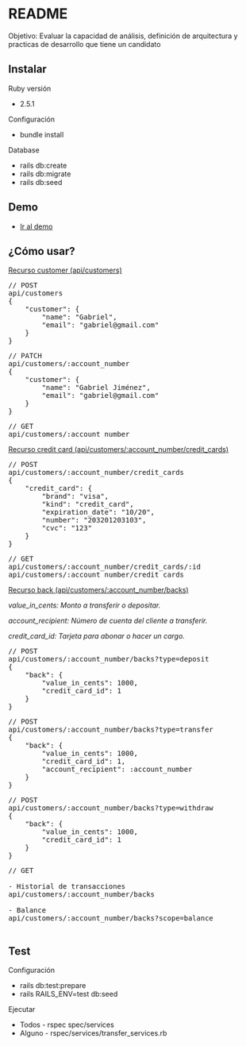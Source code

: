# README

Objetivo:
Evaluar la capacidad de análisis, definición de arquitectura y practicas de desarrollo que tiene un candidato

<h2>Instalar</h2>

<p>Ruby versión</p>
<ul>
    <li>2.5.1</li>
</ul>

<p>Configuración</p>
<ul>
    <li>bundle install</li>
</ul>

<p>Database</p>
<ul>
    <li>rails db:create</li>
    <li>rails db:migrate</li>
    <li>rails db:seed</li>
</ul>

<h2>Demo</h2>
<ul>
    <li><a href="https://ewalletconekta.herokuapp.com/" target="_blank">Ir al demo</a></li>
</ul>

<h2>¿Cómo usar?</h2>

<p><a href="https://ewalletconekta.herokuapp.com/api/customers">Recurso customer (api/customers)</a></p>

<pre>
// POST
api/customers
{
	"customer": {
		"name": "Gabriel",
		"email": "gabriel@gmail.com"
	}
}
</pre>
<pre>
// PATCH
api/customers/:account_number
{
	"customer": {
		"name": "Gabriel Jiménez",
		"email": "gabriel@gmail.com"
	}
}
</pre>
<pre>
// GET 
api/customers/:account_number
</pre>

<p><a href="https://ewalletconekta.herokuapp.com/api/customers/:account_number/credit_cards">Recurso credit card (api/customers/:account_number/credit_cards)</a></p>

<pre>
// POST
api/customers/:account_number/credit_cards
{
	"credit_card": {
		"brand": "visa",
		"kind": "credit_card",
		"expiration_date": "10/20",
		"number": "203201203103",
		"cvc": "123"
	}
}
</pre>

<pre>
// GET
api/customers/:account_number/credit_cards/:id
api/customers/:account_number/credit_cards
</pre>

<p><a href="https://ewalletconekta.herokuapp.com/api/customers/:account_number/backs">Recurso back (api/customers/:account_number/backs)</a></p>
<p><em>value_in_cents: Monto a transferir o depositar.</em></p>
<p><em>account_recipient: Número de cuenta del cliente a transferir.</em></p>
<p><em>credit_card_id: Tarjeta para abonar o hacer un cargo.</em></p>
<pre>
// POST
api/customers/:account_number/backs?type=deposit
{
	"back": {
		"value_in_cents": 1000,
		"credit_card_id": 1
	}
}
</pre>

<pre>
// POST
api/customers/:account_number/backs?type=transfer
{
	"back": {
		"value_in_cents": 1000,
		"credit_card_id": 1,
		"account_recipient": :account_number
	}
}
</pre>

<pre>
// POST
api/customers/:account_number/backs?type=withdraw
{
	"back": {
		"value_in_cents": 1000,
		"credit_card_id": 1
	}
}
</pre>

<pre>
// GET 

- Historial de transacciones
api/customers/:account_number/backs

- Balance
api/customers/:account_number/backs?scope=balance

</pre>

<h2>Test</h2>
<p>Configuración</p>
<ul>
    <li>rails db:test:prepare</li>
    <li>rails RAILS_ENV=test db:seed</li>
</ul>

<p>Ejecutar</p>
<ul>
    <li>Todos - rspec spec/services</li>
    <li>Alguno - rspec/services/transfer_services.rb</li>
</ul>